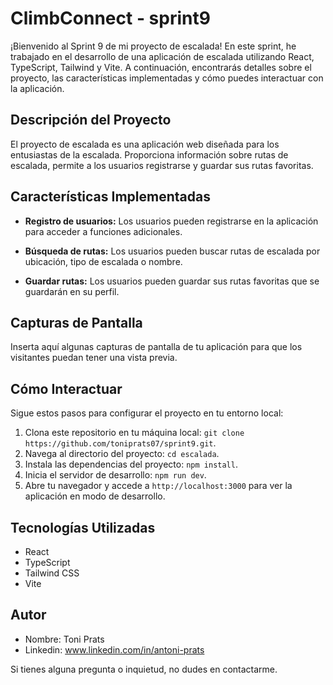 # ClimbConnect - sprint9

¡Bienvenido al Sprint 9 de mi proyecto de escalada! En este sprint, he trabajado en el desarrollo de una aplicación de escalada utilizando React, TypeScript, Tailwind y Vite. A continuación, encontrarás detalles sobre el proyecto, las características implementadas y cómo puedes interactuar con la aplicación.


## Descripción del Proyecto

El proyecto de escalada es una aplicación web diseñada para los entusiastas de la escalada. Proporciona información sobre rutas de escalada, permite a los usuarios registrarse y guardar sus rutas favoritas.


## Características Implementadas

- **Registro de usuarios:** Los usuarios pueden registrarse en la aplicación para acceder a funciones adicionales.

- **Búsqueda de rutas:** Los usuarios pueden buscar rutas de escalada por ubicación, tipo de escalada o nombre.

- **Guardar rutas:** Los usuarios pueden guardar sus rutas favoritas que se guardarán en su perfil.
  

## Capturas de Pantalla

Inserta aquí algunas capturas de pantalla de tu aplicación para que los visitantes puedan tener una vista previa.


## Cómo Interactuar

Sigue estos pasos para configurar el proyecto en tu entorno local:

1. Clona este repositorio en tu máquina local: `git clone https://github.com/toniprats07/sprint9.git`.
3. Navega al directorio del proyecto: `cd escalada`.
4. Instala las dependencias del proyecto: `npm install`.
4. Inicia el servidor de desarrollo: `npm run dev`.
5. Abre tu navegador y accede a `http://localhost:3000` para ver la aplicación en modo de desarrollo.
   

## Tecnologías Utilizadas

- React
- TypeScript
- Tailwind CSS
- Vite
  

## Autor

- Nombre: Toni Prats
- Linkedin: www.linkedin.com/in/antoni-prats

Si tienes alguna pregunta o inquietud, no dudes en contactarme.
